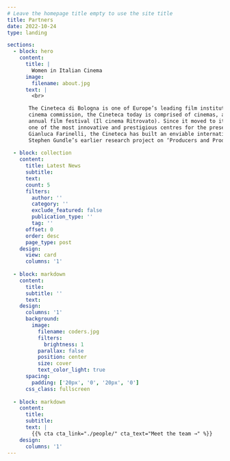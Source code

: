 ```yaml
---
# Leave the homepage title empty to use the site title
title: Partners
date: 2022-10-24
type: landing

sections:
  - block: hero
    content:
      title: |
        Women in Italian Cinema
      image:
        filename: about.jpg
      text: |
        <br>

       The Cineteca di Bologna is one of Europe’s leading film institutions. Founded in the 1960s as an arm of the municipality of Bologna’s 
       cinema commission, the Cineteca today is comprised of cinemas, archives, a library, film laboratories, publishing activities, and an 
       annual film festival (Il cinema Ritrovato). Since it moved to its present premises in 2000, it has become a miniature city of cinema, 
       one of the most innovative and prestigious centres for the preservation, study and promotion of film heritage. Under its director, 
       Gianluca Farinelli, the Cineteca has built an enviable international reputation while developing its local links. It was a partner on 
       Stephen Gundle’s earlier research project on ‘Producers and Production Practices in the History of Italian Cinema, 1949-1976’.	
  
  - block: collection
    content:
      title: Latest News
      subtitle:
      text:
      count: 5
      filters:
        author: ''
        category: ''
        exclude_featured: false
        publication_type: ''
        tag: ''
      offset: 0
      order: desc
      page_type: post
    design:
      view: card
      columns: '1'
  
  - block: markdown
    content:
      title:
      subtitle: ''
      text:
    design:
      columns: '1'
      background:
        image: 
          filename: coders.jpg
          filters:
            brightness: 1
          parallax: false
          position: center
          size: cover
          text_color_light: true
      spacing:
        padding: ['20px', '0', '20px', '0']
      css_class: fullscreen
  
  - block: markdown
    content:
      title:
      subtitle:
      text: |
        {{% cta cta_link="./people/" cta_text="Meet the team →" %}}
    design:
      columns: '1'
---
```

